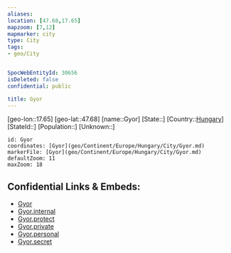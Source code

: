```yaml
---
aliases: 
location: [47.68,17.65]
mapzoom: [7,12] 
mapmarker: city 
type: City
tags:
- geo/City


SpocWebEntityId: 30656
isDeleted: false
confidential: public

title: Gyor
---
```

[geo-lon::17.65]
[geo-lat::47.68]
[name::Gyor]
[State::]
[Country::[Hungary](geo/Continent/Europe/Hungary.md)]
[StateId::]
[Population::]
[Unknown::]


```leaflet
id: Gyor
coordinates: [Gyor](geo/Continent/Europe/Hungary/City/Gyor.md)
markerFile: [Gyor](geo/Continent/Europe/Hungary/City/Gyor.md)
defaultZoom: 11 
maxZoom: 18
```


## Confidential Links & Embeds: 
- [Gyor](../../../../../../_public/geo/Continent/Europe/Hungary/City/Gyor.md) 
- [Gyor.internal](../../../../../../_internal/geo/Continent/Europe/Hungary/City/Gyor.internal.md) 
- [Gyor.protect](../../../../../../_protect/geo/Continent/Europe/Hungary/City/Gyor.protect.md) 
- [Gyor.private](../../../../../../_private/geo/Continent/Europe/Hungary/City/Gyor.private.md) 
- [Gyor.personal](../../../../../../_personal/geo/Continent/Europe/Hungary/City/Gyor.personal.md) 
- [Gyor.secret](../../../../../../_secret/geo/Continent/Europe/Hungary/City/Gyor.secret.md) 

